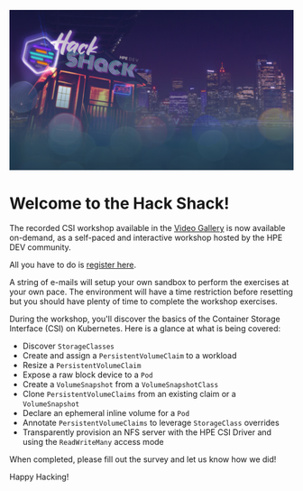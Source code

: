 ![HPE DEV Hack Shack](img/hack-shack.png)

# Welcome to the Hack Shack!

The recorded CSI workshop available in the [Video Gallery](../../learn/video_gallery/index.html#hpe_dev_hack_shack_workshop_using_the_container_storage_interface) is now available on-demand, as a self-paced and interactive workshop hosted by the HPE DEV community.

All you have to do is [register here](https://hackshack.hpedev.io/workshops).

A string of e-mails will setup your own sandbox to perform the exercises at your own pace. The environment will have a time restriction before resetting but you should have plenty of time to complete the workshop exercises. 

During the workshop, you'll discover the basics of the Container Storage Interface (CSI) on Kubernetes. Here is a glance at what is being covered:

- Discover `StorageClasses`
- Create and assign a `PersistentVolumeClaim` to a workload
- Resize a `PersistentVolumeClaim`
- Expose a raw block device to a `Pod`
- Create a `VolumeSnapshot` from a `VolumeSnapshotClass`
- Clone `PersistentVolumeClaims` from an existing claim or a `VolumeSnapshot`
- Declare an ephemeral inline volume for a `Pod`
- Annotate `PersistentVolumeClaims` to leverage `StorageClass` overrides
- Transparently provision an NFS server with the HPE CSI Driver and using the `ReadWriteMany` access mode 

When completed, please fill out the survey and let us know how we did!

Happy Hacking!

